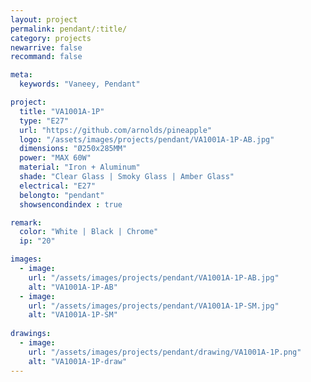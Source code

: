 ```yaml
---
layout: project
permalink: pendant/:title/
category: projects
newarrive: false
recommand: false

meta:
  keywords: "Vaneey, Pendant"

project:
  title: "VA1001A-1P"
  type: "E27"
  url: "https://github.com/arnolds/pineapple"
  logo: "/assets/images/projects/pendant/VA1001A-1P-AB.jpg"
  dimensions: "Ø250x285MM"
  power: "MAX 60W"
  material: "Iron + Aluminum"
  shade: "Clear Glass | Smoky Glass | Amber Glass"
  electrical: "E27"
  belongto: "pendant"
  showsencondindex : true

remark:
  color: "White | Black | Chrome"
  ip: "20"

images:
  - image:
    url: "/assets/images/projects/pendant/VA1001A-1P-AB.jpg"
    alt: "VA1001A-1P-AB"
  - image:
    url: "/assets/images/projects/pendant/VA1001A-1P-SM.jpg"
    alt: "VA1001A-1P-SM"
    
drawings:
  - image:
    url: "/assets/images/projects/pendant/drawing/VA1001A-1P.png"
    alt: "VA1001A-1P-draw"
---
```

